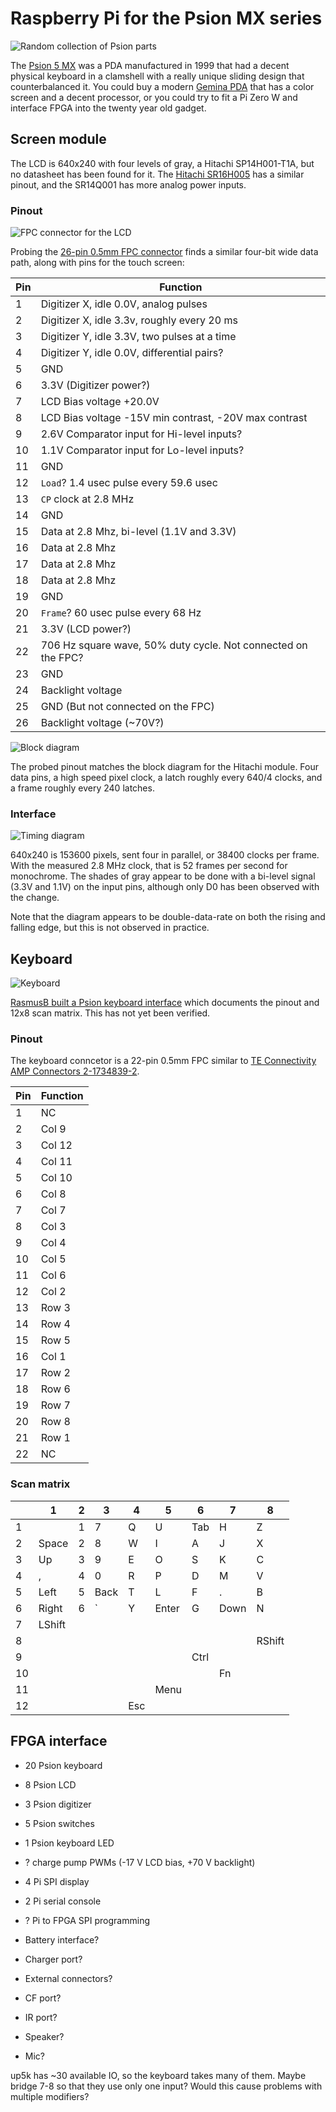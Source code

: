 # Raspberry Pi for the Psion MX series
![Random collection of Psion parts](images/psion-parts.jpg)

The [Psion 5 MX](https://en.wikipedia.org/wiki/Psion_Series_5) was a
PDA manufactured in 1999 that had a decent physical keyboard in a clamshell
with a really unique sliding design that counterbalanced it.
You could buy a modern [Gemina PDA](https://www.www3.planetcom.co.uk/gemini-pda)
that has a color screen and a decent processor, or you could try to
fit a Pi Zero W and interface FPGA into the twenty year old gadget.

## Screen module

The LCD is 640x240 with four levels of gray, a Hitachi SP14H001-T1A,
but no datasheet has been found for it.  The [Hitachi SR16H005](datasheets/SR16H005.pdf) has a similar pinout, and the SR14Q001 has more analog power inputs.


### Pinout

![FPC connector for the LCD](images/lcd-pinout.jpg)

Probing the [26-pin 0.5mm FPC connector](https://www.digikey.com/en/products/detail/amphenol-icc-fci/F32R-1A7H1-11026/11564654)
finds a similar four-bit wide data path, along with pins for the touch screen:

| Pin | Function |
| -|- |
|  1 | Digitizer X, idle 0.0V, analog pulses |
|  2 | Digitizer X, idle 3.3v, roughly every 20 ms |
|  3 | Digitizer Y, idle 3.3V, two pulses at a time |
|  4 | Digitizer Y, idle 0.0V, differential pairs? |
|  5 | GND |
|  6 | 3.3V (Digitizer power?) |
|  7 | LCD Bias voltage +20.0V |
|  8 | LCD Bias voltage -15V min contrast, -20V max contrast |
|  9 | 2.6V Comparator input for Hi-level inputs? |
| 10 | 1.1V Comparator input for Lo-level inputs? |
| 11 | GND |
| 12 | `Load`? 1.4 usec pulse every 59.6 usec |
| 13 | `CP` clock at 2.8 MHz |
| 14 | GND |
| 15 | Data at 2.8 Mhz, bi-level (1.1V and 3.3V) |
| 16 | Data at 2.8 Mhz |
| 17 | Data at 2.8 Mhz |
| 18 | Data at 2.8 Mhz |
| 19 | GND |
| 20 | `Frame`? 60 usec pulse every 68 Hz |
| 21 | 3.3V (LCD power?) |
| 22 | 706 Hz square wave, 50% duty cycle. Not connected on the FPC? |
| 23 | GND |
| 24 | Backlight voltage |
| 25 | GND (But not connected on the FPC) |
| 26 | Backlight voltage (~70V?) |

![Block diagram](datasheets/SR16H005-blockdiagram.png)

The probed pinout matches the block diagram for the Hitachi module.
Four data pins, a high speed pixel clock, a latch roughly every 640/4 clocks,
and a frame roughly every 240 latches.

### Interface

![Timing diagram](datasheets/SR16H005-timing.png)

640x240 is 153600 pixels, sent four in parallel, or 38400 clocks
per frame.  With the measured 2.8 MHz clock, that is 52 frames
per second for monochrome.  The shades of gray appear to be done with
a bi-level signal (3.3V and 1.1V) on the input pins, although only D0
has been observed with the change.

Note that the diagram appears to be double-data-rate on both the
rising and falling edge, but this is not observed in practice.


## Keyboard

![Keyboard](images/keyboard.jpg)

[RasmusB built a Psion keyboard interface](https://github.com/RasmusB/USB-Keyboard-Adapter)
which documents the pinout and 12x8 scan matrix.  This has not yet been verified.

### Pinout

The keyboard conncetor is a 22-pin 0.5mm FPC similar to
[TE Connectivity AMP Connectors 2-1734839-2](https://www.digikey.com/en/products/detail/te-connectivity-amp-connectors/2-1734839-2/1860478).

| Pin | Function |
| -|- |
| 1 | NC |
| 2 | Col 9 |
| 3 | Col 12 |
| 4 | Col 11 |
| 5 | Col 10 |
| 6 | Col 8 |
| 7 | Col 7 |
| 8 | Col 3 |
| 9 | Col 4 |
| 10 | Col 5 |
| 11 | Col 6 |
| 12 | Col 2 |
| 13 | Row 3 |
| 14 | Row 4 |
| 15 | Row 5 |
| 16 | Col 1 |
| 17 | Row 2 |
| 18 | Row 6 |
| 19 | Row 7 |
| 20 | Row 8 |
| 21 | Row 1 |
| 22 | NC |

### Scan matrix

|    | 1 | 2 | 3 | 4 | 5 | 6 | 7 | 8 |
|   -| - | - | - | - | - | - | - | - |
|  1 |   | 1 | 7 | Q | U | Tab | H | Z |
|  2 | Space | 2 | 8 | W | I | A | J | X |
|  3 | Up | 3 | 9 | E | O | S | K | C |
|  4 | , | 4 | 0 | R | P | D | M | V |
|  5 | Left | 5 | Back | T | L | F | . | B |
|  6 | Right | 6 | \` | Y | Enter | G | Down | N |
|  7 | LShift | | | | | | |
|  8 | | | | | | | | RShift |
|  9 | | | | | | Ctrl | | |
| 10 | | | | | | | Fn | |
| 11 | | | | | Menu | | | |
| 12 | | | | Esc | | | | |


## FPGA interface

* 20 Psion keyboard
* 8 Psion LCD
* 3 Psion digitizer
* 5 Psion switches
* 1 Psion keyboard LED
* ? charge pump PWMs (-17 V LCD bias, +70 V backlight)
* 4 Pi SPI display
* 2 Pi serial console
* ? Pi to FPGA SPI programming

* Battery interface?
* Charger port?
* External connectors?
* CF port?
* IR port?
* Speaker?
* Mic?

up5k has ~30 available IO, so the keyboard takes many of them. Maybe bridge 7-8 so that they
use only one input?  Would this cause problems with multiple modifiers?


